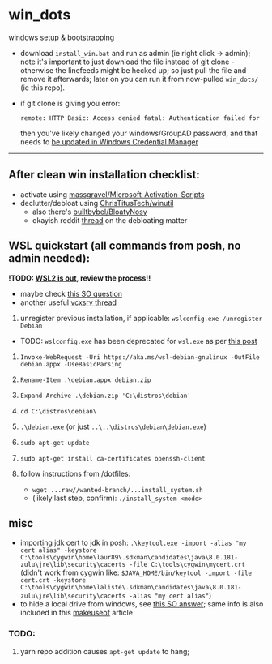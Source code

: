 # win_dots
windows setup &amp; bootstrapping

- download `install_win.bat` and run as admin (ie right click -> admin); note
  it's important to just download the file instead of git clone - otherwise the
  linefeeds might be hecked up; so just pull the file and remove it afterwards;
  later on you can run it from now-pulled `win_dots/` (ie this repo).
- if git clone is giving you error:

    ```
    remote: HTTP Basic: Access denied fatal: Authentication failed for
    ```

  then you've likely changed your windows/GroupAD password, and that needs to
  [be updated in Windows Credential Manager](https://stackoverflow.com/a/52092795/1803648)

--------------

## After clean win installation checklist:

- activate using [massgravel/Microsoft-Activation-Scripts](https://github.com/massgravel/Microsoft-Activation-Scripts)
- declutter/debloat using [ChrisTitusTech/winutil](https://github.com/ChrisTitusTech/winutil)
  - also there's [builtbybel/BloatyNosy](https://github.com/builtbybel/BloatyNosy)
  - okayish reddit
    [thread](https://www.reddit.com/r/Windows11/comments/124vxsv/should_i_debloat_my_new_windows_11_laptop_how/)
    on the debloating matter


## WSL quickstart (all commands from posh, no admin needed):

**!TODO: [WSL2 is out](https://docs.microsoft.com/en-us/windows/wsl/install-win10), review the process!!**
- maybe check [this SO question](https://stackoverflow.com/questions/66768148/how-to-setup-vcxsrv-for-use-with-wsl2)
- another useful [vcxsrv thread](https://superuser.com/questions/1372854/do-i-launch-the-app-xlaunch-for-every-login-to-use-gui-in-ubuntu-wsl-in-windows)

1. unregister previous installation, if applicable: `wslconfig.exe /unregister Debian`
  - TODO: `wslconfig.exe` has been deprecated for `wsl.exe` as per [this post](https://github.com/microsoft/WSL/issues/3499#issuecomment-786262070)
1. `Invoke-WebRequest -Uri https://aka.ms/wsl-debian-gnulinux -OutFile debian.appx -UseBasicParsing`
1. `Rename-Item .\debian.appx debian.zip`
1. `Expand-Archive .\debian.zip 'C:\distros\debian'`
1. `cd C:\distros\debian\`
1. `.\debian.exe` (or just `..\..\distros\debian\debian.exe`)

1. `sudo apt-get update`
1. `sudo apt-get install ca-certificates openssh-client`
1. follow instructions from /dotfiles:
   - `wget ...raw//wanted-branch/...install_system.sh`
   - (likely last step, confirm): `./install_system <mode>`

## misc

- importing jdk cert to jdk in posh:
`.\keytool.exe -import -alias "my cert alias" -keystore  C:\tools\cygwin\home\laur89\.sdkman\candidates\java\8.0.181-zulu\jre\lib\security\cacerts -file C:\tools\cygwin\mycert.crt`
 (didn't work from cygwin like: `$JAVA_HOME/bin/keytool -import -file cert.crt -keystore C:\tools\cygwin\home\laliste\.sdkman\candidates\java\8.0.181-zulu\jre\lib\security\cacerts -alias "my cert alias"`)
- to hide a local drive from windows, see [this SO answer](https://superuser.com/a/944926/179401);
  same info is also included in this [makeuseof](https://www.makeuseof.com/how-to-hide-a-drive-in-windows/) article

### TODO:
1. yarn repo addition causes `apt-get update` to hang;

